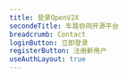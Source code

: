 ```yaml
---
title: 登录OpenV2X
secondeTitle: 车路协同开源平台
breadcrumb: Contact
loginButton: 立即登录
registerButton: 注册新用户
useAuthLayout: true
---
```

